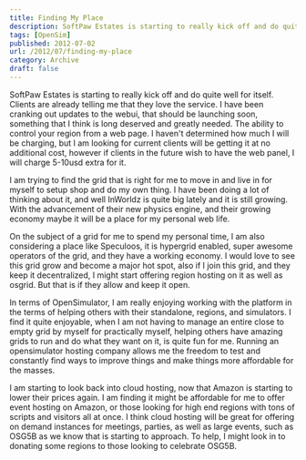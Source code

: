 ```yaml
---
title: Finding My Place
description: SoftPaw Estates is starting to really kick off and do quite well for itself. Clients are already telling me that they love the service...
tags: [OpenSim]
published: 2012-07-02
url: /2012/07/finding-my-place
category: Archive
draft: false
---
```


SoftPaw Estates is starting to really kick off and do quite well for itself. Clients are already telling me that they love the service. I have been cranking out updates to the webui, that should be launching soon, something that I think is long deserved and greatly needed. The ability to control your region from a web page. I haven't determined how much I will be charging, but I am looking for current clients will be getting it at no additional cost, however if clients in the future wish to have the web panel, I will charge 5-10usd extra for it.

I am trying to find the grid that is right for me to move in and live in for myself to setup shop and do my own thing. I have been doing a lot of thinking about it, and well InWorldz is quite big lately and it is still growing. With the advancement of their new physics engine, and their growing economy maybe it will be a place for my personal web life.

On the subject of a grid for me to spend my personal time, I am also considering a place like Speculoos, it is hypergrid enabled, super awesome operators of the grid, and they have a working economy. I would love to see this grid grow and become a major hot spot, also if I join this grid, and they keep it decentralized, I might start offering region hosting on it as well as osgrid. But that is if they allow and keep it open.

In terms of OpenSimulator, I am really enjoying working with the platform in the terms of helping others with their standalone, regions, and simulators. I find it quite enjoyable, when I am not having to manage an entire close to empty grid by myself for practically myself, helping others have amazing grids to run and do what they want on it, is quite fun for me. Running an opensimulator hosting company allows me the freedom to test and constantly find ways to improve things and make things more affordable for the masses.

I am starting to look back into cloud hosting, now that Amazon is starting to lower their prices again. I am finding it might be affordable for me to offer event hosting on Amazon, or those looking for high end regions with tons of scripts and visitors all at once. I think cloud hosting will be great for offering on demand instances for meetings, parties, as well as large events, such as OSG5B as we know that is starting to approach. To help, I might look in to donating some regions to those looking to celebrate OSG5B.
